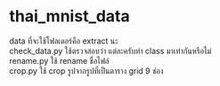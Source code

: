 # thai_mnist_data

data ที่จะใช้โฟลเดอร์คือ extract นะ\
check_data.py ใช้ตรวจสอบว่า แต่ละครับทำ class มาเท่ากันหรือไม่\
rename.py ใช้ rename ชื่อไฟล์\
crop.py ใช้ crop รูปจากรูปที่เป็นตาราง grid 9 ช่อง

